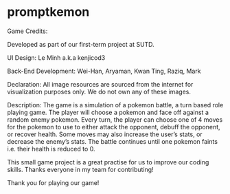 # promptkemon
Game Credits:

Developed as part of our first-term project at SUTD.

UI Design: 
  Le Minh a.k.a kenjicod3
  
Back-End Development: 
  Wei-Han, Aryaman, Kwan Ting, Raziq, Mark

Declaration:
  All image resources are sourced from the internet for visualization purposes only. We do not own any of these images.

Description: 
  The game is a simulation of a pokemon battle, a turn based role playing game. The player will choose a pokemon and face off against a random enemy pokemon. Every turn, the player can choose one of 4 moves for the pokemon to use to either attack the opponent, debuff the opponent, or recover health. Some moves may also increase the user’s stats, or decrease the enemy’s stats. The battle continues until one pokemon faints i.e. their health is reduced to 0.

This small game project is a great practise for us to improve our coding skills. Thanks everyone in my team for contributing!

Thank you for playing our game!
